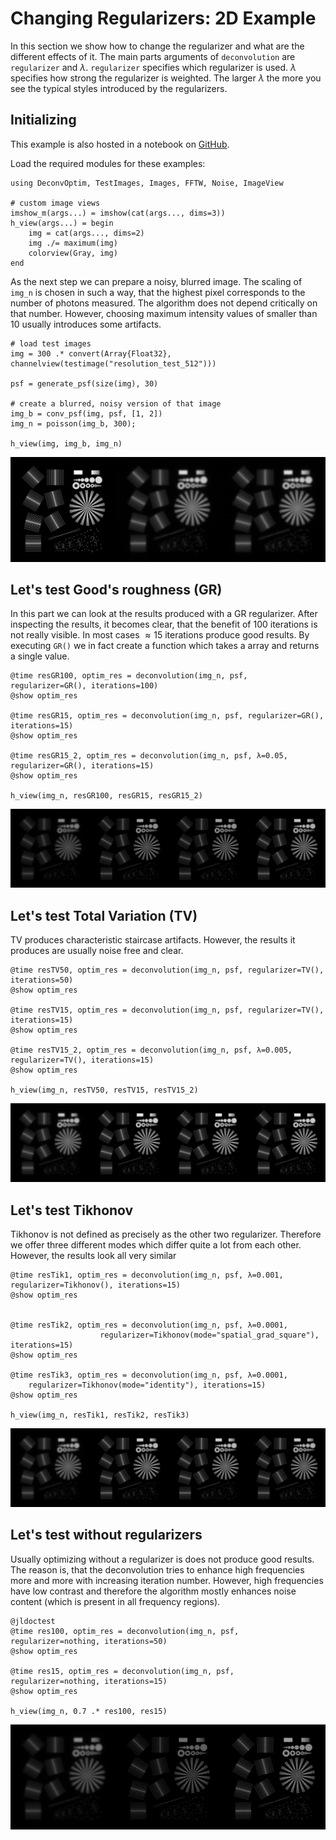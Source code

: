 # Changing Regularizers: 2D Example 
In this section we show how to change the regularizer and what are the different effects of it.
The main parts arguments of `deconvolution` are `regularizer` and $\lambda$. `regularizer` specifies which regularizer is used.
$\lambda$ specifies how strong the regularizer is weighted. The larger $\lambda$ the more you see the typical styles introduced by the regularizers.


## Initializing
This example is also hosted in a notebook on [GitHub](https://github.com/roflmaostc/DeconvOptim.jl/blob/master/examples/changing_regularizers.ipynb).

Load the required modules for these examples:
```@jldoctest
using DeconvOptim, TestImages, Images, FFTW, Noise, ImageView

# custom image views
imshow_m(args...) = imshow(cat(args..., dims=3))
h_view(args...) = begin
    img = cat(args..., dims=2)
    img ./= maximum(img)
    colorview(Gray, img)
end
```

As the next step we can prepare a noisy, blurred image. The scaling of `img_n` is chosen in such a way,  that the highest pixel corresponds to the number of photons measured.
The algorithm does not depend critically on that number.
However, choosing maximum intensity values of smaller than 10 usually introduces some artifacts.

```@jldoctest
# load test images
img = 300 .* convert(Array{Float32}, channelview(testimage("resolution_test_512")))

psf = generate_psf(size(img), 30)

# create a blurred, noisy version of that image
img_b = conv_psf(img, psf, [1, 2])
img_n = poisson(img_b, 300);

h_view(img, img_b, img_n)
```
![](../assets/input_comparison.png)


## Let's test Good's roughness (GR)
In this part we can look at the results produced with a GR regularizer. After inspecting the results, it becomes clear, that the benefit of 100 iterations is not really visible.
In most cases $\approx 15$ iterations produce good results. By executing `GR()` we in fact create a function which takes a array and returns
a single value. 
```jldoctest
@time resGR100, optim_res = deconvolution(img_n, psf, regularizer=GR(), iterations=100)
@show optim_res

@time resGR15, optim_res = deconvolution(img_n, psf, regularizer=GR(), iterations=15)
@show optim_res

@time resGR15_2, optim_res = deconvolution(img_n, psf, λ=0.05, regularizer=GR(), iterations=15)
@show optim_res

h_view(img_n, resGR100, resGR15, resGR15_2)
```
![](../assets/GR_comparison.png)


## Let's test Total Variation (TV)
TV produces characteristic staircase artifacts. However, the results it produces are usually noise free and clear.
```@jldoctest
@time resTV50, optim_res = deconvolution(img_n, psf, regularizer=TV(), iterations=50)
@show optim_res

@time resTV15, optim_res = deconvolution(img_n, psf, regularizer=TV(), iterations=15)
@show optim_res

@time resTV15_2, optim_res = deconvolution(img_n, psf, λ=0.005, regularizer=TV(), iterations=15)
@show optim_res

h_view(img_n, resTV50, resTV15, resTV15_2)
```
![](../assets/TV_comparison.png)


## Let's test Tikhonov
Tikhonov is not defined as precisely as the other two regularizer. Therefore we offer three different modes which differ quite a lot from each other. However, the results look all very similar
```@jldoctest
@time resTik1, optim_res = deconvolution(img_n, psf, λ=0.001, regularizer=Tikhonov(), iterations=15)
@show optim_res


@time resTik2, optim_res = deconvolution(img_n, psf, λ=0.0001, 
                    regularizer=Tikhonov(mode="spatial_grad_square"), iterations=15)
@show optim_res

@time resTik3, optim_res = deconvolution(img_n, psf, λ=0.0001, 
    regularizer=Tikhonov(mode="identity"), iterations=15)
@show optim_res

h_view(img_n, resTik1, resTik2, resTik3)
```

![](../assets/Tik_comparison.png)



## Let's test without regularizers
Usually optimizing without a regularizer is does not produce good results. The reason is, that the deconvolution tries to enhance high frequencies more and more with increasing iteration number. 
However, high frequencies have low contrast and therefore the algorithm mostly enhances noise content (which is present in all frequency regions).
```
@jldoctest
@time res100, optim_res = deconvolution(img_n, psf, regularizer=nothing, iterations=50)
@show optim_res

@time res15, optim_res = deconvolution(img_n, psf, regularizer=nothing, iterations=15)
@show optim_res

h_view(img_n, 0.7 .* res100, res15)
```
![](../assets/no_reg_comparison.png)
